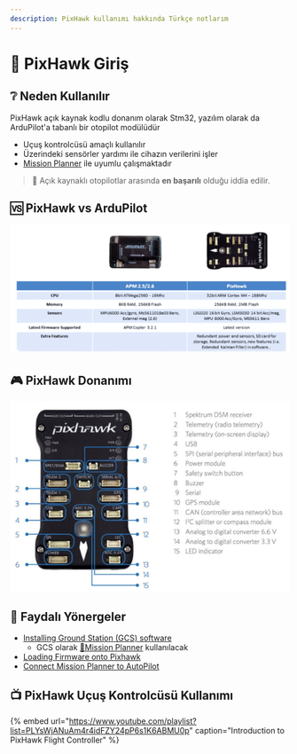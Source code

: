 ```yaml
---
description: PixHawk kullanımı hakkında Türkçe notlarım
---
```


# 🔰 PixHawk Giriş

## ❔ Neden Kullanılır

PixHawk açık kaynak kodlu donanım olarak Stm32, yazılım olarak da ArduPilot'a tabanlı bir otopilot modülüdür

* Uçuş kontrolcüsü amaçlı kullanılır
* Üzerindeki sensörler yardımı ile cihazın verilerini işler
* [Mission Planner](http://ardupilot.org/planner/docs/mission-planner-overview.html) ile uyumlu çalışmaktadır

> 🌟 Açık kaynaklı otopilotlar arasında **en başarılı** olduğu iddia edilir.

## 🆚 PixHawk vs ArduPilot

![](../../.gitbook/assets/image%20%2838%29.png)

## 🎮 PixHawk Donanımı

![](../../.gitbook/assets/image%20%2849%29.png)

## 🎌 Faydalı Yönergeler

* [Installing Ground Station \(GCS\) software](http://ardupilot.org/plane/docs/common-install-gcs.html)
  * GCS olarak [🚩Mission Planner]() kullanılacak
* [Loading Firmware onto Pixhawk](http://ardupilot.org/plane/docs/common-loading-firmware-onto-pixhawk.html)
* [Connect Mission Planner to AutoPilot](http://ardupilot.org/plane/docs/common-connect-mission-planner-autopilot.html)

## 📺 PixHawk Uçuş Kontrolcüsü Kullanımı

{% embed url="https://www.youtube.com/playlist?list=PLYsWjANuAm4r4idFZY24pP6s1K6ABMU0p" caption="Introduction to PixHawk Flight Controller" %}

